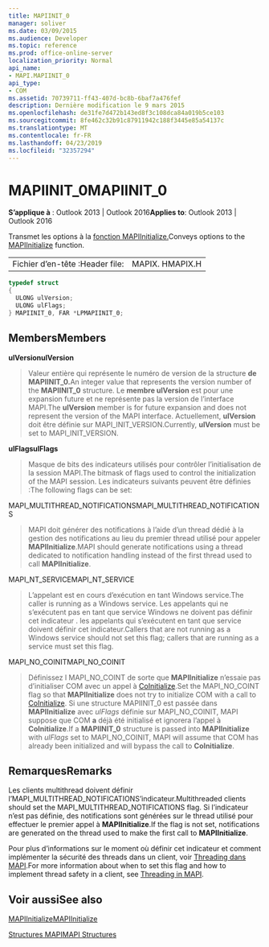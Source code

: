 ```yaml
---
title: MAPIINIT_0
manager: soliver
ms.date: 03/09/2015
ms.audience: Developer
ms.topic: reference
ms.prod: office-online-server
localization_priority: Normal
api_name:
- MAPI.MAPIINIT_0
api_type:
- COM
ms.assetid: 70739711-ff43-407d-bc8b-6baf7a476fef
description: Dernière modification le 9 mars 2015
ms.openlocfilehash: de31fe7d472b143ed8f3c108dca84a019b5ce103
ms.sourcegitcommit: 8fe462c32b91c87911942c188f3445e85a54137c
ms.translationtype: MT
ms.contentlocale: fr-FR
ms.lasthandoff: 04/23/2019
ms.locfileid: "32357294"
---
```

# <a name="mapiinit_0"></a><span data-ttu-id="b474b-103">MAPIINIT_0</span><span class="sxs-lookup"><span data-stu-id="b474b-103">MAPIINIT_0</span></span>

  
  
<span data-ttu-id="b474b-104">**S’applique à** : Outlook 2013 | Outlook 2016</span><span class="sxs-lookup"><span data-stu-id="b474b-104">**Applies to**: Outlook 2013 | Outlook 2016</span></span> 
  
<span data-ttu-id="b474b-105">Transmet les options à la [fonction MAPIInitialize.](mapiinitialize.md)</span><span class="sxs-lookup"><span data-stu-id="b474b-105">Conveys options to the [MAPIInitialize](mapiinitialize.md) function.</span></span> 
  
|||
|:-----|:-----|
|<span data-ttu-id="b474b-106">Fichier d’en-tête :</span><span class="sxs-lookup"><span data-stu-id="b474b-106">Header file:</span></span>  <br/> |<span data-ttu-id="b474b-107">MAPIX. H</span><span class="sxs-lookup"><span data-stu-id="b474b-107">MAPIX.H</span></span>  <br/> |
   
```cpp
typedef struct
{
  ULONG ulVersion;
  ULONG ulFlags;
} MAPIINIT_0, FAR *LPMAPIINIT_0;

```

## <a name="members"></a><span data-ttu-id="b474b-108">Members</span><span class="sxs-lookup"><span data-stu-id="b474b-108">Members</span></span>

 <span data-ttu-id="b474b-109">**ulVersion**</span><span class="sxs-lookup"><span data-stu-id="b474b-109">**ulVersion**</span></span>
  
> <span data-ttu-id="b474b-110">Valeur entière qui représente le numéro de version de la structure **de MAPIINIT_0.**</span><span class="sxs-lookup"><span data-stu-id="b474b-110">An integer value that represents the version number of the **MAPIINIT_0** structure.</span></span> <span data-ttu-id="b474b-111">Le **membre ulVersion** est pour une expansion future et ne représente pas la version de l’interface MAPI.</span><span class="sxs-lookup"><span data-stu-id="b474b-111">The **ulVersion** member is for future expansion and does not represent the version of the MAPI interface.</span></span> <span data-ttu-id="b474b-112">Actuellement, **ulVersion** doit être définie sur MAPI_INIT_VERSION.</span><span class="sxs-lookup"><span data-stu-id="b474b-112">Currently, **ulVersion** must be set to MAPI_INIT_VERSION.</span></span> 
    
 <span data-ttu-id="b474b-113">**ulFlags**</span><span class="sxs-lookup"><span data-stu-id="b474b-113">**ulFlags**</span></span>
  
> <span data-ttu-id="b474b-114">Masque de bits des indicateurs utilisés pour contrôler l’initialisation de la session MAPI.</span><span class="sxs-lookup"><span data-stu-id="b474b-114">The bitmask of flags used to control the initialization of the MAPI session.</span></span> <span data-ttu-id="b474b-115">Les indicateurs suivants peuvent être définies :</span><span class="sxs-lookup"><span data-stu-id="b474b-115">The following flags can be set:</span></span>
    
<span data-ttu-id="b474b-116">MAPI_MULTITHREAD_NOTIFICATIONS</span><span class="sxs-lookup"><span data-stu-id="b474b-116">MAPI_MULTITHREAD_NOTIFICATIONS</span></span> 
  
> <span data-ttu-id="b474b-117">MAPI doit générer des notifications à l’aide d’un thread dédié à la gestion des notifications au lieu du premier thread utilisé pour appeler **MAPIInitialize**.</span><span class="sxs-lookup"><span data-stu-id="b474b-117">MAPI should generate notifications using a thread dedicated to notification handling instead of the first thread used to call **MAPIInitialize**.</span></span>
    
<span data-ttu-id="b474b-118">MAPI_NT_SERVICE</span><span class="sxs-lookup"><span data-stu-id="b474b-118">MAPI_NT_SERVICE</span></span> 
  
> <span data-ttu-id="b474b-119">L’appelant est en cours d’exécution en tant Windows service.</span><span class="sxs-lookup"><span data-stu-id="b474b-119">The caller is running as a Windows service.</span></span> <span data-ttu-id="b474b-120">Les appelants qui ne s’exécutent pas en tant que service Windows ne doivent pas définir cet indicateur . les appelants qui s’exécutent en tant que service doivent définir cet indicateur.</span><span class="sxs-lookup"><span data-stu-id="b474b-120">Callers that are not running as a Windows service should not set this flag; callers that are running as a service must set this flag.</span></span>
    
<span data-ttu-id="b474b-121">MAPI_NO_COINIT</span><span class="sxs-lookup"><span data-stu-id="b474b-121">MAPI_NO_COINIT</span></span>
  
> <span data-ttu-id="b474b-122">Définissez l MAPI_NO_COINT de sorte que **MAPIInitialize** n’essaie pas d’initialiser COM avec un appel à [CoInitialize](https://msdn.microsoft.com/library/0f171cf4-87b9-43a6-97f2-80ed344fe376%28Office.15%29.aspx).</span><span class="sxs-lookup"><span data-stu-id="b474b-122">Set the MAPI_NO_COINT flag so that **MAPIInitialize** does not try to initialize COM with a call to [CoInitialize](https://msdn.microsoft.com/library/0f171cf4-87b9-43a6-97f2-80ed344fe376%28Office.15%29.aspx).</span></span> <span data-ttu-id="b474b-123">Si une structure MAPIINIT_0 est passée dans **MAPIInitialize** avec _ulFlags_ définie sur MAPI_NO_COINIT, MAPI suppose que COM **a** déjà été initialisé et ignorera l’appel à **CoInitialize**.</span><span class="sxs-lookup"><span data-stu-id="b474b-123">If a **MAPIINIT_0** structure is passed into **MAPIInitialize** with  _ulFlags_ set to MAPI_NO_COINIT, MAPI will assume that COM has already been initialized and will bypass the call to **CoInitialize**.</span></span>
    
## <a name="remarks"></a><span data-ttu-id="b474b-124">Remarques</span><span class="sxs-lookup"><span data-stu-id="b474b-124">Remarks</span></span>

<span data-ttu-id="b474b-125">Les clients multithread doivent définir l’MAPI_MULTITHREAD_NOTIFICATIONS’indicateur.</span><span class="sxs-lookup"><span data-stu-id="b474b-125">Multithreaded clients should set the MAPI_MULTITHREAD_NOTIFICATIONS flag.</span></span> <span data-ttu-id="b474b-126">Si l’indicateur n’est pas définie, des notifications sont générées sur le thread utilisé pour effectuer le premier appel à **MAPIInitialize**.</span><span class="sxs-lookup"><span data-stu-id="b474b-126">If the flag is not set, notifications are generated on the thread used to make the first call to **MAPIInitialize**.</span></span> 
  
<span data-ttu-id="b474b-127">Pour plus d’informations sur le moment où définir cet indicateur et comment implémenter la sécurité des threads dans un client, voir [Threading dans MAPI](threading-in-mapi.md).</span><span class="sxs-lookup"><span data-stu-id="b474b-127">For more information about when to set this flag and how to implement thread safety in a client, see [Threading in MAPI](threading-in-mapi.md).</span></span> 
  
## <a name="see-also"></a><span data-ttu-id="b474b-128">Voir aussi</span><span class="sxs-lookup"><span data-stu-id="b474b-128">See also</span></span>



[<span data-ttu-id="b474b-129">MAPIInitialize</span><span class="sxs-lookup"><span data-stu-id="b474b-129">MAPIInitialize</span></span>](mapiinitialize.md)


[<span data-ttu-id="b474b-130">Structures MAPI</span><span class="sxs-lookup"><span data-stu-id="b474b-130">MAPI Structures</span></span>](mapi-structures.md)

